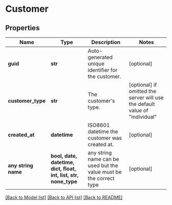 # Customer


## Properties
Name | Type | Description | Notes
------------ | ------------- | ------------- | -------------
**guid** | **str** | Auto-generated unique identifier for the customer. | [optional] 
**customer_type** | **str** | The customer&#39;s type. | [optional]  if omitted the server will use the default value of "individual"
**created_at** | **datetime** | ISO8601 datetime the customer was created at. | [optional] 
**any string name** | **bool, date, datetime, dict, float, int, list, str, none_type** | any string name can be used but the value must be the correct type | [optional]

[[Back to Model list]](../README.md#documentation-for-models) [[Back to API list]](../README.md#documentation-for-api-endpoints) [[Back to README]](../README.md)


